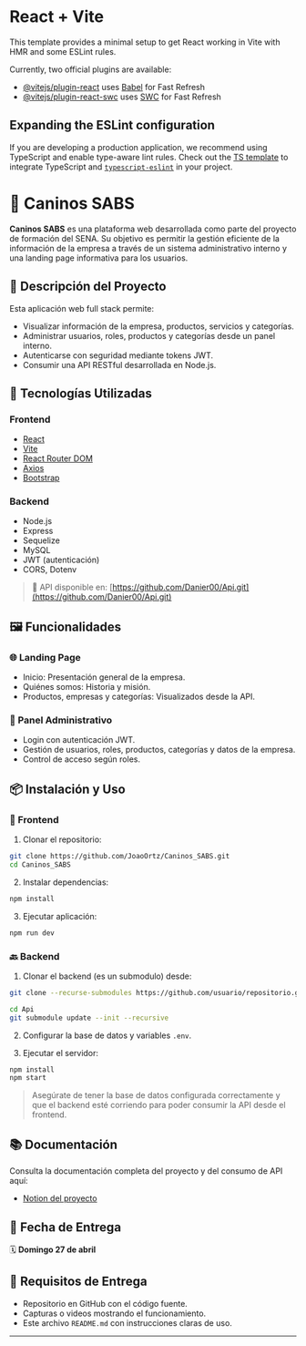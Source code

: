 # React + Vite

This template provides a minimal setup to get React working in Vite with HMR and some ESLint rules.

Currently, two official plugins are available:

- [@vitejs/plugin-react](https://github.com/vitejs/vite-plugin-react/blob/main/packages/plugin-react/README.md) uses [Babel](https://babeljs.io/) for Fast Refresh
- [@vitejs/plugin-react-swc](https://github.com/vitejs/vite-plugin-react-swc) uses [SWC](https://swc.rs/) for Fast Refresh

## Expanding the ESLint configuration

If you are developing a production application, we recommend using TypeScript and enable type-aware lint rules. Check out the [TS template](https://github.com/vitejs/vite/tree/main/packages/create-vite/template-react-ts) to integrate TypeScript and [`typescript-eslint`](https://typescript-eslint.io) in your project.


# 🐾 Caninos SABS

**Caninos SABS** es una plataforma web desarrollada como parte del proyecto de formación del SENA. Su objetivo es permitir la gestión eficiente de la información de la empresa a través de un sistema administrativo interno y una landing page informativa para los usuarios.

## 📌 Descripción del Proyecto

Esta aplicación web full stack permite:

- Visualizar información de la empresa, productos, servicios y categorías.
- Administrar usuarios, roles, productos y categorías desde un panel interno.
- Autenticarse con seguridad mediante tokens JWT.
- Consumir una API RESTful desarrollada en Node.js.

## 🧰 Tecnologías Utilizadas

### Frontend
- [React](https://reactjs.org/)
- [Vite](https://vitejs.dev/)
- [React Router DOM](https://reactrouter.com/)
- [Axios](https://axios-http.com/)
- [Bootstrap](https://getbootstrap.com/)

### Backend
- Node.js
- Express
- Sequelize
- MySQL
- JWT (autenticación)
- CORS, Dotenv

> 🔗 API disponible en: [https://github.com/Danier00/Api.git](https://github.com/Danier00/Api.git)

## 🖼️ Funcionalidades

### 🌐 Landing Page
- Inicio: Presentación general de la empresa.
- Quiénes somos: Historia y misión.
- Productos, empresas y categorías: Visualizados desde la API.

### 🔐 Panel Administrativo
- Login con autenticación JWT.
- Gestión de usuarios, roles, productos, categorías y datos de la empresa.
- Control de acceso según roles.

## 📦 Instalación y Uso

### 🚀 Frontend

1. Clonar el repositorio:

```bash
git clone https://github.com/JoaoOrtz/Caninos_SABS.git
cd Caninos_SABS
```

2. Instalar dependencias:

```bash
npm install
```

3. Ejecutar aplicación:

```bash
npm run dev
```

### 🔙 Backend

1. Clonar el backend (es un submodulo) desde:

```bash
git clone --recurse-submodules https://github.com/usuario/repositorio.git
```

```bash
cd Api
git submodule update --init --recursive
```

2. Configurar la base de datos y variables `.env`.

3. Ejecutar el servidor:

```bash
npm install
npm start
```

> Asegúrate de tener la base de datos configurada correctamente y que el backend esté corriendo para poder consumir la API desde el frontend.

## 📚 Documentación

Consulta la documentación completa del proyecto y del consumo de API aquí:

- [Notion del proyecto](https://capricious-breath-652.notion.site/PROYECTO-FINAL-REACT-JS-1b5b9b7c87878007a837ee74d229e045)


## 📅 Fecha de Entrega

🗓️ **Domingo 27 de abril**

## 🧾 Requisitos de Entrega

- Repositorio en GitHub con el código fuente.
- Capturas o videos mostrando el funcionamiento.
- Este archivo `README.md` con instrucciones claras de uso.

---